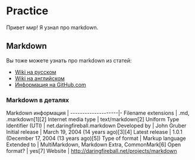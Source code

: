 # Practice
Привет мир!
Я узнал про markdown.

## Markdown

Вы тоже можете узнать про markdown из статей:
* [Wiki на русском](https://ru.wikipedia.org/wiki/Markdown)
* [Wiki на английском](https://en.wikipedia.org/wiki/Markdown)
* [Информация на GitHub.com](https://guides.github.com/features/mastering-markdown)

### Markdown в деталях

Markdown информация | 
--------------------|-
Filename extensions | .md, .markdown[1][2]
Internet media type | text/markdown[2]
Uniform Type Identifier (UTI) | net.daringfireball.markdown
Developed by | John Gruber
Initial release | March 19, 2004 (14 years ago)[3][4]
Latest release | 1.0.1 (December 17, 2004 (13 years ago)[5])
Type of format | Markup language
Extended to | MultiMarkdown, Markdown Extra, CommonMark[6]
Open format? | yes[7]
Website | http://daringfireball.net/projects/markdown
